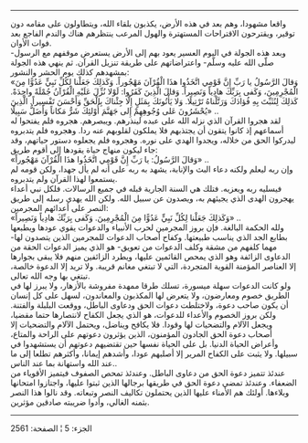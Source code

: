 ------------------------------------------------------------------------

واقعا مشهودا، وهم بعد في هذه الأرض، يكذبون بلقاء الله، ويتطاولون على
مقامه دون توقير، ويقترحون الاقتراحات المستهترة والهول المرعب ينتظرهم
هناك والندم الفاجع بعد فوات الأوان.  
وبعد هذه الجولة في اليوم العسير يعود بهم إلى الأرض يستعرض موقفهم مع
الرسول- صلّى الله عليه وسلّم- واعتراضاتهم على طريقة تنزيل القرآن. ثم ينهي
هذه الجولة بمشهدهم كذلك يوم الحشر والنشور:  
«وَقالَ الرَّسُولُ يا رَبِّ إِنَّ قَوْمِي اتَّخَذُوا هذَا الْقُرْآنَ مَهْجُوراً. وَكَذلِكَ جَعَلْنا لِكُلِّ نَبِيٍّ
عَدُوًّا مِنَ الْمُجْرِمِينَ، وَكَفى بِرَبِّكَ هادِياً وَنَصِيراً. وَقالَ الَّذِينَ كَفَرُوا: لَوْلا نُزِّلَ
عَلَيْهِ الْقُرْآنُ جُمْلَةً واحِدَةً. كَذلِكَ لِنُثَبِّتَ بِهِ فُؤادَكَ وَرَتَّلْناهُ تَرْتِيلًا. وَلا يَأْتُونَكَ
بِمَثَلٍ إِلَّا جِئْناكَ بِالْحَقِّ وَأَحْسَنَ تَفْسِيراً. الَّذِينَ يُحْشَرُونَ عَلى وُجُوهِهِمْ إِلى جَهَنَّمَ
أُوْلئِكَ شَرٌّ مَكاناً وَأَضَلُّ سَبِيلًا» ..  
لقد هجروا القرآن الذي نزله الله على عبده لينذرهم. ويبصرهم. هجروه فلم
يفتحوا له أسماعهم إذ كانوا يتقون أن يجتذبهم فلا يملكون لقلوبهم عنه ردا.
وهجروه فلم يتدبروه ليدركوا الحق من خلاله، ويجدوا الهدي على نوره. وهجروه
فلم يجعلوه دستور حياتهم، وقد جاء ليكون منهاج حياة يقودها إلى أقوم
طريق:  
«وَقالَ الرَّسُولُ: يا رَبِّ إِنَّ قَوْمِي اتَّخَذُوا هذَا الْقُرْآنَ مَهْجُوراً» ..  
وإن ربه ليعلم ولكنه دعاء البث والإنابة، يشهد به ربه على أنه لم يأل جهدا،
ولكن قومه لم يستمعوا لهذا القرآن ولم يتدبروه.  
فيسليه ربه ويعزيه. فتلك هي السنة الجارية قبله في جميع الرسالات. فلكل نبي
أعداء يهجرون الهدى الذي يجيئهم به، ويصدون عن سبيل الله. ولكن الله يهدي
رسله إلى طريق النصر على أعدائهم المجرمين:  
«وَكَذلِكَ جَعَلْنا لِكُلِّ نَبِيٍّ عَدُوًّا مِنَ الْمُجْرِمِينَ. وَكَفى بِرَبِّكَ هادِياً وَنَصِيراً» ..  
ولله الحكمة البالغة. فإن بروز المجرمين لحرب الأنبياء والدعوات يقوي عودها
ويطبعها بطابع الجد الذي يناسب طبيعتها. وكفاح أصحاب الدعوات للمجرمين
الذين يتصدون لها- مهما كلفهم من مشقة وكلف الدعوات من تعويق- هو الذي يميز
الدعوات الحقة من الدعاوى الزائفة وهو الذي يمحص القائمين عليها، ويطرد
الزائفين منهم فلا يبقى بجوارها إلا العناصر المؤمنة القوية المتجردة، التي
لا تبتغي مغانم قريبة. ولا تريد إلا الدعوة خالصة، تبتغي بها وجه الله
تعالى.  
ولو كانت الدعوات سهلة ميسورة، تسلك طرقا ممهدة مفروشة بالأزهار، ولا يبرز
لها في الطريق خصوم ومعارضون، ولا يتعرض لها المكذبون والمعاندون، لسهل على
كل إنسان أن يكون صاحب دعوة، ولاختلطت دعوات الحق ودعاوى الباطل، ووقعت
البلبلة والفتنة. ولكن بروز الخصوم والأعداء للدعوات، هو الذي يجعل الكفاح
لانتصارها حتما مقضيا، ويجعل الآلام والتضحيات لها وقودا. فلا يكافح
ويناضل، ويحتمل الآلام والتضحيات إلا أصحاب دعوة الحق الجادون المؤمنون،
الذين يؤثرون دعوتهم على الراحة والمتاع، وأعراض الحياة الدنيا. بل على
الحياة نفسها حين تقتضيهم دعوتهم أن يستشهدوا في سبيلها. ولا يثبت على
الكفاح المرير إلا أصلبهم عودا، وأشدهم إيمانا، وأكثرهم تطلعا إلى ما عند
الله واستهانة بما عند الناس..  
عندئذ تتميز دعوة الحق من دعاوى الباطل. وعندئذ تمحص الصفوف فيتميز
الأقوياء من الضعفاء. وعندئذ تمضي دعوة الحق في طريقها برجالها الذين ثبتوا
عليها، واجتازوا امتحانها وبلاءها. أولئك هم الأمناء عليها الذين يحتملون
تكاليف النصر وتبعاته. وقد نالوا هذا النصر بثمنه الغالي، وأدوا ضريبته
صادقين مؤثرين.

------------------------------------------------------------------------

الجزء: 5 ¦ الصفحة: 2561
